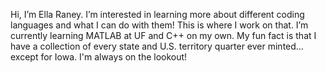  Hi, I’m Ella Raney. I’m interested in learning more about different coding languages and what I can do with them! This is where I work on that. I’m currently learning MATLAB at UF and C++ on my own. My fun fact is that I have a collection of every state and U.S. territory quarter ever minted... except for Iowa. I'm always on the lookout!

<!---
ellaraneyy/ellaraneyy is a ✨ special ✨ repository because its `README.md` (this file) appears on your GitHub profile.
You can click the Preview link to take a look at your changes.
--->
